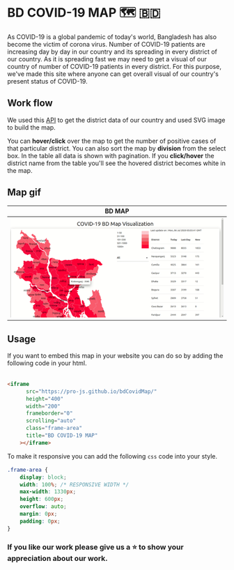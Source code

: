 # BD COVID-19 MAP :world_map: :bangladesh:

As COVID-19 is a global pandemic of today's world, Bangladesh has also become the victim of corona virus. Number of COVID-19 patients are increasing day by day in our country and its spreading in every district of our country. As it is spreading fast we may need to get a visual of our country of number of COVID-19 patients in every district. For this purpose, we've made this site where anyone can get overall visual of our country's present status of COVID-19.

## Work flow

We used this [API](https://corona-bd.herokuapp.com/district) to get the district data of our country and used SVG image to build the map.

You can **hover/click** over the map to get the number of positive cases of that particular district. You can also sort the map by **division** from the select box. In the table all data is shown with pagination. If you **click/hover** the district name from the table you'll see the hovered district becomes white in the map.

## Map gif

|            BD MAP            |
| :--------------------------: |
| ![map](assets/gif/bdmap.gif) |

## Usage

If you want to embed this map in your website you can do so by adding the following code in your html.

```html

<iframe
      src="https://pro-js.github.io/bdCovidMap/"
      height="400"
      width="200"
      frameborder="0"
      scrolling="auto"
      class="frame-area"
      title="BD COVID-19 MAP"
    ></iframe>
```

To make it responsive you can add the following `css` code into your style.
```css
.frame-area {
    display: block;
    width: 100%; /* RESPONSIVE WIDTH */
    max-width: 1330px;
    height: 600px;
    overflow: auto;
    margin: 0px;
    padding: 0px;
}
```

### If you like our work please give us a :star: to show your appreciation about our work.




